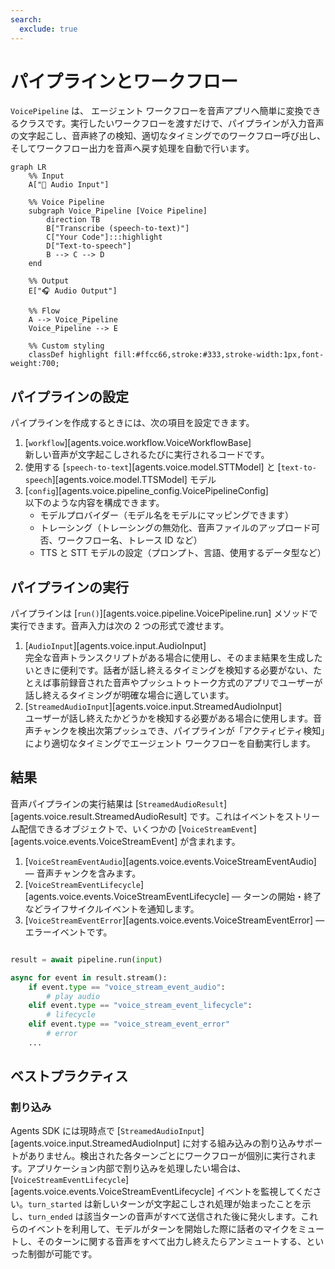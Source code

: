 ```yaml
---
search:
  exclude: true
---
```

# パイプラインとワークフロー

`VoicePipeline` は、 エージェント ワークフローを音声アプリへ簡単に変換できるクラスです。実行したいワークフローを渡すだけで、パイプラインが入力音声の文字起こし、音声終了の検知、適切なタイミングでのワークフロー呼び出し、そしてワークフロー出力を音声へ戻す処理を自動で行います。  

```mermaid
graph LR
    %% Input
    A["🎤 Audio Input"]

    %% Voice Pipeline
    subgraph Voice_Pipeline [Voice Pipeline]
        direction TB
        B["Transcribe (speech-to-text)"]
        C["Your Code"]:::highlight
        D["Text-to-speech"]
        B --> C --> D
    end

    %% Output
    E["🎧 Audio Output"]

    %% Flow
    A --> Voice_Pipeline
    Voice_Pipeline --> E

    %% Custom styling
    classDef highlight fill:#ffcc66,stroke:#333,stroke-width:1px,font-weight:700;

```

## パイプラインの設定

パイプラインを作成するときには、次の項目を設定できます。

1. [`workflow`][agents.voice.workflow.VoiceWorkflowBase]  
   新しい音声が文字起こしされるたびに実行されるコードです。  
2. 使用する [`speech-to-text`][agents.voice.model.STTModel] と [`text-to-speech`][agents.voice.model.TTSModel] モデル  
3. [`config`][agents.voice.pipeline_config.VoicePipelineConfig]  
   以下のような内容を構成できます。  
   - モデルプロバイダー（モデル名をモデルにマッピングできます）  
   - トレーシング（トレーシングの無効化、音声ファイルのアップロード可否、ワークフロー名、トレース ID など）  
   - TTS と STT モデルの設定（プロンプト、言語、使用するデータ型など）

## パイプラインの実行

パイプラインは [`run()`][agents.voice.pipeline.VoicePipeline.run] メソッドで実行できます。音声入力は次の 2 つの形式で渡せます。

1. [`AudioInput`][agents.voice.input.AudioInput]  
   完全な音声トランスクリプトがある場合に使用し、そのまま結果を生成したいときに便利です。話者が話し終えるタイミングを検知する必要がない、たとえば事前録音された音声やプッシュトゥトーク方式のアプリでユーザーが話し終えるタイミングが明確な場合に適しています。  
2. [`StreamedAudioInput`][agents.voice.input.StreamedAudioInput]  
   ユーザーが話し終えたかどうかを検知する必要がある場合に使用します。音声チャンクを検出次第プッシュでき、パイプラインが「アクティビティ検知」により適切なタイミングでエージェント ワークフローを自動実行します。

## 結果

音声パイプラインの実行結果は [`StreamedAudioResult`][agents.voice.result.StreamedAudioResult] です。これはイベントをストリーム配信できるオブジェクトで、いくつかの [`VoiceStreamEvent`][agents.voice.events.VoiceStreamEvent] が含まれます。

1. [`VoiceStreamEventAudio`][agents.voice.events.VoiceStreamEventAudio] — 音声チャンクを含みます。  
2. [`VoiceStreamEventLifecycle`][agents.voice.events.VoiceStreamEventLifecycle] — ターンの開始・終了などライフサイクルイベントを通知します。  
3. [`VoiceStreamEventError`][agents.voice.events.VoiceStreamEventError] — エラーイベントです。  

```python

result = await pipeline.run(input)

async for event in result.stream():
    if event.type == "voice_stream_event_audio":
        # play audio
    elif event.type == "voice_stream_event_lifecycle":
        # lifecycle
    elif event.type == "voice_stream_event_error"
        # error
    ...
```

## ベストプラクティス

### 割り込み

Agents SDK には現時点で [`StreamedAudioInput`][agents.voice.input.StreamedAudioInput] に対する組み込みの割り込みサポートがありません。検出された各ターンごとにワークフローが個別に実行されます。アプリケーション内部で割り込みを処理したい場合は、[`VoiceStreamEventLifecycle`][agents.voice.events.VoiceStreamEventLifecycle] イベントを監視してください。`turn_started` は新しいターンが文字起こしされ処理が始まったことを示し、`turn_ended` は該当ターンの音声がすべて送信された後に発火します。これらのイベントを利用して、モデルがターンを開始した際に話者のマイクをミュートし、そのターンに関する音声をすべて出力し終えたらアンミュートする、といった制御が可能です。